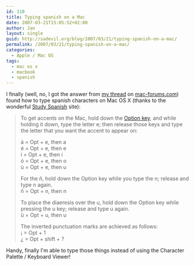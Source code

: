 ```yaml
---
id: 110
title: Typing spanish on a Mac
date: 2007-03-21T15:05:52+02:00
author: Jan
layout: single
guid: http://sadevil.org/blog/2007/03/21/typing-spanish-on-a-mac/
permalink: /2007/03/21/typing-spanish-on-a-mac/
categories:
  - Apple / Mac OS
tags:
  - mac os x
  - macbook
  - spanish
---
```

I finally (well, no, I got the answer from <a HREF="http://www.mac-forums.com/forums/showthread.php?p=353661" TARGET="_blank">my thread</a> on <a TARGET="_blank" HREF="http://www.mac-forums.com">mac-forums.com</a>) found how to type spanish characters on Mac OS X (thanks to the wonderful <a TARGET="_blank" HREF="http://www.studyspanish.com/accents/typing.htm#mac">Study Spanish</a> site):

> To get accents on the Mac, hold down the <a TARGET="_blank" HREF="http://en.wikipedia.org/wiki/Option_key">Option key</a>, and while holding it down, type the letter e; then release those keys and type the letter that you want the accent to appear on:
> 
> á = Opt + e, then a  
> é = Opt + e, then e  
> í­ = Opt + e, then i  
> ó = Opt + e, then o  
> ú = Opt + e, then u
> 
> For the ñ, hold down the Option key while you type the n; release and type n again.  
> ñ = Opt + n, then n
> 
> To place the diaeresis over the u, hold down the Option key while pressing the u key; release and type u again.  
> ü = Opt + u, then u
> 
> The inverted punctuation marks are achieved as follows:  
> ¡ = Opt + 1  
> ¿ = Opt + shift + ?

Handy, finally I'm able to type those things instead of using the Character Palette / Keyboard Viewer!